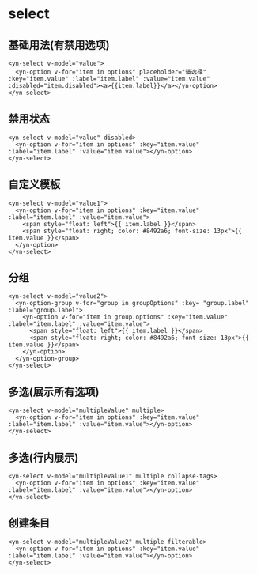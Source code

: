<!--
 * @Author: yegl
 * @Date: 2022-02-28 11:15:40
 * @Last Modified by: yegl
 * @Last Modified time: 2022-02-28 13:49:46
 * @E-mail: yglgzyx@126.com
-->
<demo-pc location="https://ui.dullar.xyz/mercury/#/select"></demo-pc>

# select

## 基础用法(有禁用选项)

```vue
<yn-select v-model="value">
  <yn-option v-for="item in options" placeholder="请选择" :key="item.value" :label="item.label" :value="item.value" :disabled="item.disabled"><a>{{item.label}}</a></yn-option>
</yn-select>
```

## 禁用状态

```vue
<yn-select v-model="value" disabled>
  <yn-option v-for="item in options" :key="item.value" :label="item.label" :value="item.value"></yn-option>
</yn-select>
```

## 自定义模板

```vue
<yn-select v-model="value1">
  <yn-option v-for="item in options" :key="item.value" :label="item.label" :value="item.value">
    <span style="float: left">{{ item.label }}</span>
    <span style="float: right; color: #8492a6; font-size: 13px">{{ item.value }}</span>
  </yn-option>
</yn-select>
```

## 分组

```vue
<yn-select v-model="value2">
  <yn-option-group v-for="group in groupOptions" :key= "group.label" :label="group.label">
    <yn-option v-for="item in group.options" :key="item.value" :label="item.label" :value="item.value">
      <span style="float: left">{{ item.label }}</span>
      <span style="float: right; color: #8492a6; font-size: 13px">{{ item.value }}</span>
    </yn-option>
  </yn-option-group>
</yn-select>
```

## 多选(展示所有选项)

```vue
<yn-select v-model="multipleValue" multiple>
  <yn-option v-for="item in options" :key="item.value" :label="item.label" :value="item.value"></yn-option>
</yn-select>
```

## 多选(行内展示)

```vue
<yn-select v-model="multipleValue1" multiple collapse-tags>
  <yn-option v-for="item in options" :key="item.value" :label="item.label" :value="item.value"></yn-option>
</yn-select>
```

## 创建条目

```vue
<yn-select v-model="multipleValue2" multiple filterable>
  <yn-option v-for="item in options" :key="item.value" :label="item.label" :value="item.value"></yn-option>
</yn-select>
```